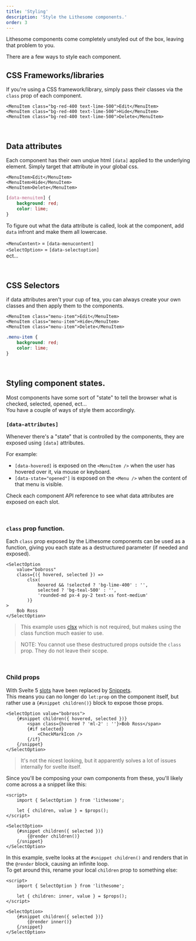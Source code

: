 ```yaml
---
title: 'Styling'
description: 'Style the Lithesome components.'
order: 3
---
```


Lithesome components come completely unstyled out of the box, leaving that problem to you.

There are a few ways to style each component.

## CSS Frameworks/libraries

If you're using a CSS framework/library, simply pass their classes via the `class` prop of each component.

```svelte
<MenuItem class="bg-red-400 text-lime-500">Edit</MenuItem>
<MenuItem class="bg-red-400 text-lime-500">Hide</MenuItem>
<MenuItem class="bg-red-400 text-lime-500">Delete</MenuItem>
```

<br>

## Data attributes

Each component has their own unqiue html `[data]` applied to the underlying element. Simply target that attribute in your global css.

```svelte
<MenuItem>Edit</MenuItem>
<MenuItem>Hide</MenuItem>
<MenuItem>Delete</MenuItem>
```

```css
[data-menuitem] {
	background: red;
	color: lime;
}
```

To figure out what the data attribute is called, look at the component, add `data` infront and make them all lowercase.

`<MenuContent>` = `[data-menucontent]`  
`<SelectOption>` = `[data-selectoption]`  
ect...

<br>

## CSS Selectors

if data attributes aren't your cup of tea, you can always create your own classes and then apply them to the components.

```svelte
<MenuItem class="menu-item">Edit</MenuItem>
<MenuItem class="menu-item">Hide</MenuItem>
<MenuItem class="menu-item">Delete</MenuItem>
```

```css
.menu-item {
	background: red;
	color: lime;
}
```

<br>

## Styling component states.

Most components have some sort of "state" to tell the browser what is checked, selected, opened, ect...  
You have a couple of ways of style them accordingly.

### `[data-attributes]`

Whenever there's a "state" that is controlled by the components, they are exposed using `[data]` attributes.

For example:

- `[data-hovered]` is exposed on the `<MenuItem />` when the user has hovered over it, via mouse or keyboard.
- `[data-state="opened"]` is exposed on the `<Menu />` when the content of that menu is visible.

Check each component API reference to see what data attributes are exposed on each slot.

<br>

### `class` prop function.

Each `class` prop exposed by the Lithesome components can be used as a function, giving you each state as a destructured parameter (if needed and exposed).

```svelte
<SelectOption
	value="bobross"
	class={({ hovered, selected }) =>
		clsx(
			hovered && !selected ? 'bg-lime-400' : '',
			selected ? 'bg-teal-500' : '',
			'rounded-md px-4 py-2 text-xs font-medium'
		)}
>
	Bob Ross
</SelectOption>
```

> This example uses [clsx](https://github.com/lukeed/clsx) which is not required, but makes using the class function much easier to use.

> NOTE: You cannot use these destructured props outside the `class` prop. They do not leave their scope.

<br>

### Child props

With Svelte 5 [slots](https://svelte.dev/docs/special-elements#slot) have been replaced by [Snippets](https://svelte-5-preview.vercel.app/docs/snippets).  
This means you can no longer do `let:prop` on the component itself, but rather use a `{#snippet children()}` block to expose those props.

```svelte
<SelectOption value="bobross">
	{#snippet children({ hovered, selected })}
		<span class={hovered ? 'ml-2' : ''}>Bob Ross</span>
		{#if selected}
			<CheckMarkIcon />
		{/if}
	{/snippet}
</SelectOption>
```

> It's not the nicest looking, but it apparently solves a lot of issues internally for svelte itself.

Since you'll be composing your own components from these, you'll likely come across a a snippet like this:

```svelte
<script>
	import { SelectOption } from 'lithesome';

	let { children, value } = $props();
</script>

<SelectOption>
	{#snippet children({ selected })}
		{@render children()}
	{/snippet}
</SelectOption>
```

In this example, svelte looks at the `#snippet children()` and renders that in the `@render` block, causing an infinite loop.  
To get around this, rename your local `children` prop to something else:

```svelte
<script>
	import { SelectOption } from 'lithesome';

	let { children: inner, value } = $props();
</script>

<SelectOption>
	{#snippet children({ selected })}
		{@render inner()}
	{/snippet}
</SelectOption>
```
